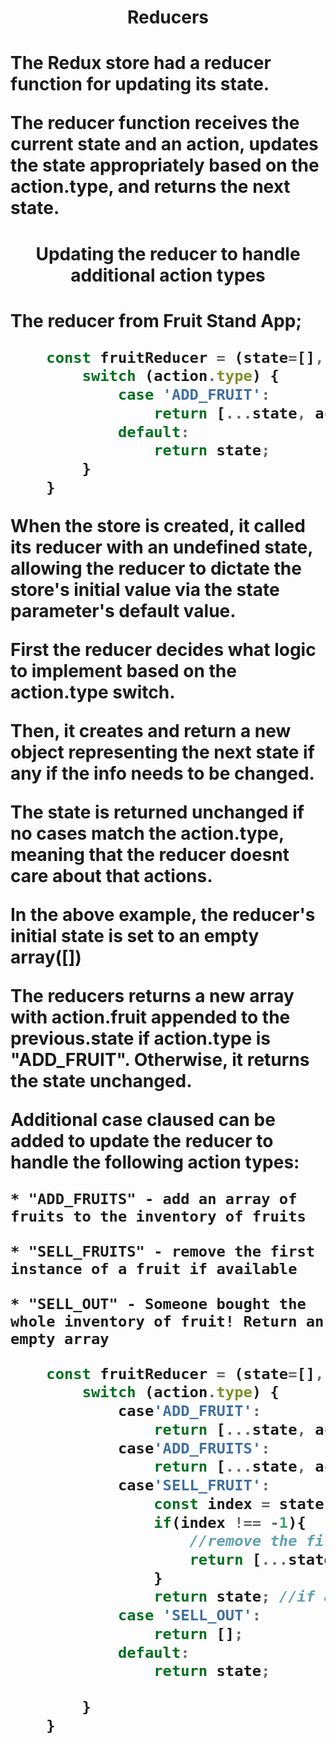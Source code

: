 <h1 align="center">
Reducers
<h1>

The Redux store had a reducer function for updating its state.

The reducer function receives the current state and an action, updates the state appropriately based on the action.type, and returns the next state.

<h1 align="center">
Updating the reducer to handle additional action types
<h1>

The reducer from Fruit Stand App;

```js
    const fruitReducer = (state=[], action) => {
        switch (action.type) {
            case 'ADD_FRUIT':
                return [...state, action.fruit];
            default:
                return state;
        }
    }
```

When the store is created, it called its reducer with an undefined state, allowing the reducer to dictate the store's initial value via the state parameter's default value.

First the reducer decides what logic to implement based on the action.type switch.

Then, it creates and return a new object representing the next state if any if the info needs to be changed.

The state is returned unchanged if no cases match the action.type, meaning that the reducer doesnt care about that actions.

In the above example, the reducer's initial state is set to an empty array([])

The reducers returns a new array with action.fruit appended to the previous.state if action.type is "ADD_FRUIT". Otherwise, it returns the state unchanged.

Additional case claused can be added to update the reducer to handle the following action types:

    * "ADD_FRUITS" - add an array of fruits to the inventory of fruits

    * "SELL_FRUITS" - remove the first instance of a fruit if available

    * "SELL_OUT" - Someone bought the whole inventory of fruit! Return an empty array

```js
    const fruitReducer = (state=[], action) => {
        switch (action.type) {
            case'ADD_FRUIT':
                return [...state, action.fruit];
            case'ADD_FRUITS':
                return [...state, action.fruits];
            case'SELL_FRUIT':
                const index = state.indexOf(action.fruit);
                if(index !== -1){
                    //remove the first instance of action.fruit
                    return [...state.slice(0, index), ...state.slice(index + 1)];
                }
                return state; //if action.fruit is not a in state, return previous state
            case 'SELL_OUT':
                return [];
            default:
                return state;

        }
    }
```